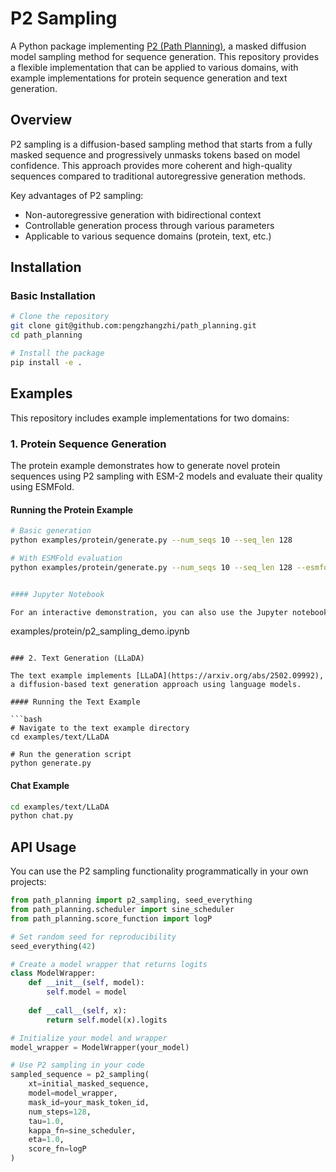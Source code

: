 # P2 Sampling

A Python package implementing [P2 (Path Planning)](https://arxiv.org/pdf/2502.03540), a masked diffusion model sampling method for sequence generation. This repository provides a flexible implementation that can be applied to various domains, with example implementations for protein sequence generation and text generation.

## Overview

P2 sampling is a diffusion-based sampling method that starts from a fully masked sequence and progressively unmasks tokens based on model confidence. This approach provides more coherent and high-quality sequences compared to traditional autoregressive generation methods.

Key advantages of P2 sampling:
- Non-autoregressive generation with bidirectional context
- Controllable generation process through various parameters
- Applicable to various sequence domains (protein, text, etc.)

## Installation

### Basic Installation

```bash
# Clone the repository
git clone git@github.com:pengzhangzhi/path_planning.git
cd path_planning

# Install the package
pip install -e .
```

## Examples

This repository includes example implementations for two domains:

### 1. Protein Sequence Generation

The protein example demonstrates how to generate novel protein sequences using P2 sampling with ESM-2 models and evaluate their quality using ESMFold.

#### Running the Protein Example

```bash
# Basic generation
python examples/protein/generate.py --num_seqs 10 --seq_len 128

# With ESMFold evaluation
python examples/protein/generate.py --num_seqs 10 --seq_len 128 --esmfold_eval --save_dir results/test_run


#### Jupyter Notebook

For an interactive demonstration, you can also use the Jupyter notebook:
```
examples/protein/p2_sampling_demo.ipynb
```

### 2. Text Generation (LLaDA)

The text example implements [LLaDA](https://arxiv.org/abs/2502.09992), a diffusion-based text generation approach using language models.

#### Running the Text Example

```bash
# Navigate to the text example directory
cd examples/text/LLaDA

# Run the generation script
python generate.py
```

#### Chat Example

```bash
cd examples/text/LLaDA
python chat.py
```

## API Usage

You can use the P2 sampling functionality programmatically in your own projects:

```python
from path_planning import p2_sampling, seed_everything
from path_planning.scheduler import sine_scheduler
from path_planning.score_function import logP

# Set random seed for reproducibility
seed_everything(42)

# Create a model wrapper that returns logits
class ModelWrapper:
    def __init__(self, model):
        self.model = model
        
    def __call__(self, x):
        return self.model(x).logits

# Initialize your model and wrapper
model_wrapper = ModelWrapper(your_model)

# Use P2 sampling in your code
sampled_sequence = p2_sampling(
    xt=initial_masked_sequence,
    model=model_wrapper,
    mask_id=your_mask_token_id,
    num_steps=128,
    tau=1.0,
    kappa_fn=sine_scheduler,
    eta=1.0,
    score_fn=logP
)
```
